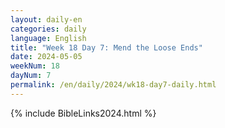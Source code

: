 ```yaml
---
layout: daily-en
categories: daily
language: English
title: "Week 18 Day 7: Mend the Loose Ends"
date: 2024-05-05
weekNum: 18
dayNum: 7
permalink: /en/daily/2024/wk18-day7-daily.html
---
```



{% include BibleLinks2024.html %}

